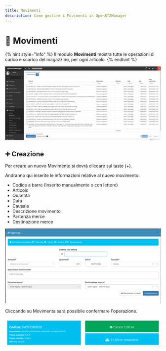 ```yaml
---
title: Movimenti
description: Come gestire i Movimenti in OpenSTAManager
---
```


# 📖 Movimenti

{% hint style="info" %}
Il modulo **Movimenti** mostra tutte le operazioni di carico e scarico del magazzino, per ogni articolo.
{% endhint %}

![](<../../.gitbook/assets/image (102) (1) (1) (1).png>)

## ➕ Creazione

Per creare un nuovo Movimento si dovrà cliccare sul tasto (+).

Andranno qui inserite le informazioni relative al nuovo movimento:

* Codice a barre (Inserito manualmente o con lettore)
* Articolo
* Quantità
* Data
* Causale
* Descrizione movimento
* Partenza merce
* Destinazione merce

![](<../../.gitbook/assets/image (85) (1).png>)

Cliccando su Movimenta sarà possibile confermare l'operazione.

![](<../../.gitbook/assets/image (77) (1) (1).png>)

####

